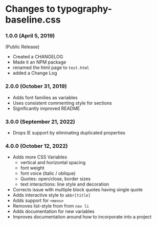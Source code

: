 # Changes to typography-baseline.css


### 1.0.0 (April 5, 2019)

(Public Release)

* Created a CHANGELOG
* Made it an NPM package
* renamed the html page to `test.html`
* added a Change Log

### 2.0.0 (October 31, 2019)
* Adds font families as variables
* Uses consistent commenting style for sections
* Significantly improved README

### 3.0.0 (September 21, 2022)
* Drops IE support by eliminating duplicated properties

### 4.0.0 (October 12, 2022)
* Adds more CSS Variables
    * vertical and horizontal spacing
    * font weight
    * font voice (italic / oblique)
    * Quotes: open/close, border sizes
    * text interactions: line style and decoration
* Corrects issue with multiple block quotes having single quote
* Adds interactive style to `abbr[title]`
* Adds support for `<menu>`
* Removes list-style from from `nav li`
* Adds documentation for new variables
* Improves documentation around how to incorporate into a project